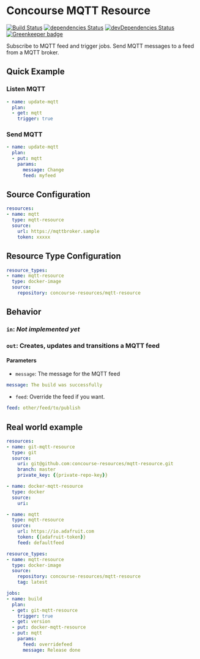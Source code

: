 # Concourse MQTT  Resource 

[![Build Status](https://travis-ci.org/concourse-resources/mqtt-resource.svg?branch=master)](https://travis-ci.org/concourse-resources/mqtt-resource)
[![dependencies Status](https://david-dm.org/concourse-resources/mqtt-resource/status.svg)](https://david-dm.org/concourse-resources/mqtt-resource)
[![devDependencies Status](https://david-dm.org/concourse-resources/mqtt-resource/dev-status.svg)](https://david-dm.org/concourse-resources/mqtt-resource?type=dev) [![Greenkeeper badge](https://badges.greenkeeper.io/concourse-resources/mqtt-resource.svg)](https://greenkeeper.io/)


Subscribe to MQTT feed and trigger jobs.
Send MQTT messages to a feed from a MQTT broker.

Quick Example
-------------

### Listen MQTT

```yaml
- name: update-mqtt
  plan:
  - get: mqtt
    trigger: true
```

### Send MQTT
```yaml
- name: update-mqtt
  plan:
  - put: mqtt
    params:
      message: Change
      feed: myfeed
```

Source Configuration
--------------------

```yaml
resources:
- name: mqtt
  type: mqtt-resource
  source:
    url: https://mqttbroker.sample
    token: xxxxx
```

Resource Type Configuration
---------------------------

```yaml
resource_types:
- name: mqtt-resource
  type: docker-image
  source:
    repository: concourse-resources/mqtt-resource
```

Behavior
--------

### `in`: _Not implemented yet_


### `out`: Creates, updates and transitions a MQTT feed

#### Parameters

* `message`: The message for the MQTT feed
```yaml
message: The build was successfully
```
* `feed`: Override the feed if you want.
```yaml
feed: other/feed/to/publish
```

Real world example
------------------

```yaml
resources:
- name: git-mqtt-resource
  type: git
  source:
    uri: git@github.com:concourse-resources/mqtt-resource.git
    branch: master
    private_key: {{private-repo-key}}

- name: docker-mqtt-resource
  type: docker
  source:
    uri: 

- name: mqtt
  type: mqtt-resource
  source:
    url: https://io.adafruit.com
    token: {{adafruit-token}}
    feed: defaultfeed

resource_types:
- name: mqtt-resource
  type: docker-image
  source:
    repository: concourse-resources/mqtt-resource
    tag: latest

jobs:
- name: build
  plan:
  - get: git-mqtt-resource
    trigger: true
  - get: version
  - put: docker-mqtt-resource    
  - put: mqtt
    params:
      feed: overridefeed
      message: Release done
    
```

